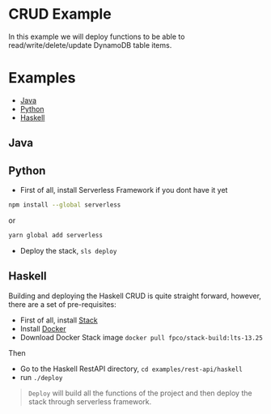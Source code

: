 # CRUD Example
In this example we will deploy functions to be able to read/write/delete/update DynamoDB table items.

# Examples
- [Java](#java)
- [Python](#python)
- [Haskell](#haskell)

## Java

## Python
- First of all, install Serverless Framework if you dont have it yet
```bash
npm install --global serverless
```
or
```bash
yarn global add serverless
```
- Deploy the stack, `sls deploy`

## Haskell
Building and deploying the Haskell CRUD is quite straight forward, however, there are a set of pre-requisites:
- First of all, install [Stack](https://docs.haskellstack.org/en/stable/README/)
- Install [Docker](https://docs.docker.com/docker-for-mac/install/)
- Download Docker Stack image `docker pull fpco/stack-build:lts-13.25`

Then
- Go to the Haskell RestAPI directory, `cd examples/rest-api/haskell`
- run `./deploy`
> `Deploy` will build all the functions of the project and then deploy the stack through serverless framework.
